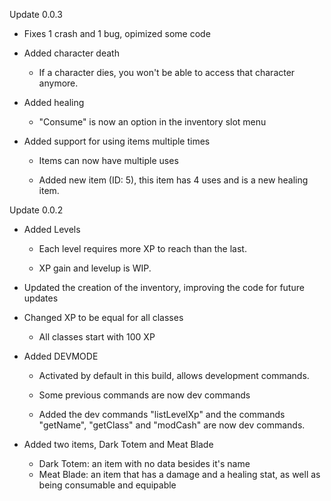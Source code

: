 Update 0.0.3

 - Fixes 1 crash and 1 bug, opimized some code
 
 - Added character death
 
   - If a character dies, you won't be able to access that character anymore.
   
 - Added healing
 
   - "Consume" is now an option in the inventory slot menu
   
 - Added support for using items multiple times
 
   - Items can now have multiple uses
   
   - Added new item (ID: 5), this item has 4 uses and is a new healing item.



Update 0.0.2

- Added Levels
  
  - Each level requires more XP to reach than the last. 
  
  - XP gain and levelup is WIP.

- Updated the creation of the inventory, improving the code for future updates

- Changed XP to be equal for all classes
  
  - All classes start with 100 XP

- Added DEVMODE
  
  - Activated by default in this build, allows development commands. 
  
  - Some previous commands are now dev commands
  
  - Added the dev commands "listLevelXp" and the commands "getName", "getClass" and "modCash" are now dev commands.

- Added two items, Dark Totem and Meat Blade
  
  - Dark Totem: an item with no data besides it's name
  
  - Meat Blade: an item that has a damage and a healing stat, as well as being consumable and equipable
